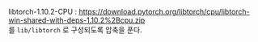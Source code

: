 libtorch-1.10.2-CPU : https://download.pytorch.org/libtorch/cpu/libtorch-win-shared-with-deps-1.10.2%2Bcpu.zip          
를 ```lib/libtorch``` 로 구성되도록 압축을 푼다.  


